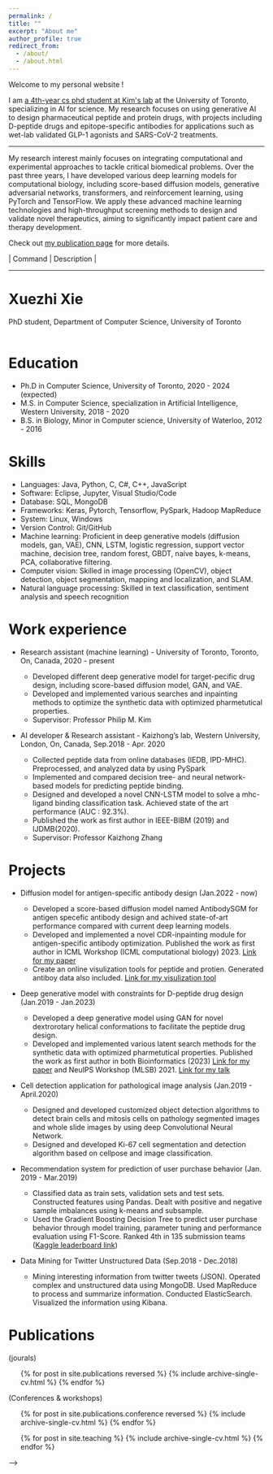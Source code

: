 ```yaml
---
permalink: /
title: ""
excerpt: "About me"
author_profile: true
redirect_from:
  - /about/
  - /about.html
---
```


Welcome to my personal website !

I am [a 4th-year cs phd student at Kim's lab](https://www.kimlab.org/members/people) at the University of Toronto, specializing in AI for science. My research focuses on using generative AI to design pharmaceutical peptide and protein drugs, with projects including D-peptide drugs and epitope-specific antibodies for applications such as wet-lab validated GLP-1 agonists and SARS-CoV-2 treatments.

---

My research interest mainly focuses on integrating computational and experimental approaches to tackle critical biomedical problems. Over the past three years, I have developed various deep learning models for computational biology, including score-based diffusion models, generative adversarial networks, transformers, and reinforcement learning, using PyTorch and TensorFlow. We apply these advanced machine learning technologies and high-throughput screening methods to design and validate novel therapeutics, aiming to significantly impact patient care and therapy development.

Check out [my publication page](https://xxiexuezhi.github.io/publications/) for more details. 


| Command | Description |


<!-- 

The ability to design biological molecules shows our understanding of biology. My research interest mainly focuses on understanding biological systems and design for pharmaceutical peptide/protein drugs using generative AI. In particular, I’ve been focusing on the generation of the D-peptide drug and epitoipe-specific antibodies with different deep generative models and its applications to real-world tasks, for example, glucagon-like peptide 1 (GLP-1) agonists, SARS-CoV-2, etc. 

Over the past three years, I have developed mutiple deep learning models for computational biology including scored-based diffusion model, Generative adversarial network, transformers, and reinforcement learning using Pytorch and Tensorflow. Related papers are available in [publication section](https://xxiexuezhi.github.io/publications/).

<!-- 
Over the past few years, I have transitioned most of my computational research from a C-and-Matlab two-language workflow (C for heavy lifting / parallel work, and Matlab everything else) to a pure [Julia](https://julialang.org/) workflow, using [MPI.jl](https://github.com/JuliaParallel/MPI.jl) for most parallel/HPC work, along with packages like [LoopVectoriztion.jl](https://github.com/chriselrod/LoopVectorization.jl) and [VectorizedRNG.jl](https://github.com/chriselrod/VectorizedRNG.jl) for SIMD performance. I have written up a few [notes](https://github.com/brenhinkeller/JuliaAdviceForMatlabProgrammers) of advice for anyone else who is interested in doing the same. The short version: efficient _multiple dispatch_ really does provide a solution to the "two-language problem", but the dispatch-centric programming paradigm can take quite a while to fully internalize; beware _type instability_.

---

For mineral (especially zircon) eruption/deposition age estimation, there is a simple example in this [BayeZirChron demo notebook](https://mybinder.org/v2/gh/brenhinkeller/BayeZirChron.c/main?filepath=julia%2Fdemo.ipynb) based on [Keller, Schoene, & Samperton (2018)]( https://doi.org/10.7185/geochemlet.1826), or the [Chron.jl](https://github.com/brenhinkeller/Chron.jl) version of the same notebook:

* Standalone eruption/deposition age modelling
[![Binder](https://static.mybinder.org/badge_logo.svg)](https://mybinder.org/v2/gh/brenhinkeller/Chron.jl/main?filepath=examples/EruptionDepositionAgeDemonstration.ipynb)

While originally developed for zircon eruption age estimation, an analagous approach is also applicable to plutonic settings (e.g., [Ratschbacher et al., 2018](https://doi.org/10.1093/petrology/egy079)), or to the problem of finding the distribution of the limits of a highly dispersed mineral crystallization (or closure) age spectrum more broadly.

Other [Chron.jl](https://github.com/brenhinkeller/Chron.jl) example notebooks demonstrate the integration of this eruption/deposition approach with age-depth modelling, or standalone age-depth models.

* Coupled eruption-age and age-depth modelling
[![Binder](https://static.mybinder.org/badge_logo.svg)](https://mybinder.org/v2/gh/brenhinkeller/Chron.jl/main?filepath=examples/Chron1.0Coupled.ipynb)

* Age-depth modelling with simple Gaussian age constraints
[![Binder](https://static.mybinder.org/badge_logo.svg)](https://mybinder.org/v2/gh/brenhinkeller/Chron.jl/main?filepath=examples/Chron1.0StratOnly.ipynb)

* Age-depth modelling with radiocarbon age constraints
[![Binder](https://static.mybinder.org/badge_logo.svg)](https://mybinder.org/v2/gh/brenhinkeller/Chron.jl/main?filepath=examples/Chron1.0Radiocarbon.ipynb)


If you're interested in "statistical geochemistry", especially weighted bootstrap resampling of whole-rock geochemical data, try [StatGeochem.jl](https://github.com/brenhinkeller/StatGeochem.jl) (Julia), or else [StatisticalGeochemistry](https://github.com/brenhinkeller/StatisticalGeochemistry) (Matlab, no longer actively developed). A number of example usage notebooks are available in the StatGeochem.jl repo, including

* Weighted bootstrap resampling
[![Binder](https://static.mybinder.org/badge_logo.svg)](https://mybinder.org/v2/gh/brenhinkeller/StatGeochem.jl/main?filepath=examples/BootstrapResamplingDemo.ipynb)

* Julia-alphaMELTS interface demo
[![Binder](https://static.mybinder.org/badge_logo.svg)](https://mybinder.org/v2/gh/brenhinkeller/StatGeochem.jl/main?filepath=examples/MeltsExamples.ipynb)

* Julia-Perple_X interface demo
[![Binder](https://static.mybinder.org/badge_logo.svg)](https://mybinder.org/v2/gh/brenhinkeller/StatGeochem.jl/main?filepath=examples/PerplexExamples.ipynb)

* Constant-silica reference crustal model (see [Keller & Harrison, 2020](https://www.pnas.org/content/117/35/21101))
[![Binder](https://static.mybinder.org/badge_logo.svg)](https://mybinder.org/v2/gh/brenhinkeller/StatGeochem.jl/main?filepath=examples/ConstantSilicaReferenceModel.ipynb) -->

---

Xuezhi Xie
======
PhD student, Department of Computer Science, University of Toronto
<br/><br/>


Education
======
* Ph.D in Computer Science, University of Toronto, 2020 - 2024 (expected)
* M.S. in Computer Science, specialization in Artificial Intelligence, Western University, 2018 - 2020
* B.S. in Biology, Minor in Computer science, University of Waterloo, 2012 - 2016
  
Skills
======
* Languages:  Java, Python, C, C#,  C++, JavaScript    
* Software:   Eclipse, Jupyter, Visual Studio/Code        
* Database:  SQL, MongoDB    
* Frameworks:  Keras, Pytorch, Tensorflow, PySpark, Hadoop MapReduce     
* System: Linux, Windows       
* Version Control: Git/GitHub
* Machine learning: Proficient in deep generative models (diffusion models, gan, VAE), CNN, LSTM, logistic regression, support vector machine, decision tree, random forest, GBDT,  naive bayes,  k-means, PCA, collaborative filtering. 
* Computer vision:  Skilled in image processing (OpenCV), object detection, object segmentation, mapping and localization, and SLAM.
* Natural language processing:  Skilled in text classification, sentiment analysis and speech recognition


Work experience
======
* Research assistant (machine learning) - University of Toronto, Toronto, On, Canada, 2020 - present
  * Developed different deep generative model for target-pecific drug design, including score-based diffusion model, GAN, and VAE.
  * Developed and implemented various searches and inpainting methods to optimize the synthetic data with optimized pharmetutical properties. 
  * Supervisor: Professor Philip M. Kim

* AI developer & Research assistant  - Kaizhong’s lab, Western University,  London, On, Canada, Sep.2018 - Apr. 2020
  * Collected peptide data from online databases (IEDB, IPD-MHC). Preprocessed, and analyzed data by using PySpark
  * Implemented and compared decision tree- and neural network-based models for predicting peptide binding.
  * Designed and developed a novel CNN-LSTM model to solve a mhc-ligand binding classification task. Achieved state of the art performance (AUC : 92.3%).
  * Published the work as first author in IEEE-BIBM (2019) and  IJDMB(2020).
  * Supervisor: Professor Kaizhong Zhang

Projects
======
* Diffusion model for antigen-specific antibody design           (Jan.2022 - now)
  * Developed a score-based diffusion model named AntibodySGM for antigen specefic antibody design and achived state-of-art performance compared with current deep learning models. 
  * Developed and implemented a novel CDR-inpainting module for antigen-specific antibody optimization. Published the work as first author in ICML Workshop (ICML computational biology) 2023. [Link for my paper](https://icml-compbio.github.io/2023/papers/WCBICML2023_paper143.pdf)
  * Create an online visulization tools for peptide and protien. Generated antiboy data also included. [Link for my visulization tool](https://huggingface.co/spaces/xxie92/proteinml-demo-dssp-duplicate) 



* Deep generative model with constraints for D-peptide drug design           (Jan.2019 - Jan.2023)
  * Developed a deep generative model using GAN for novel dextrorotary helical conformations to facilitate the peptide drug design.
  * Developed and implemented various latent search methods for the synthetic data with optimized pharmetutical properties. Published the work as first author in both Bioinformatics (2023) [Link for my paper](https://academic.oup.com/bioinformatics/article/39/1/btad036/6991169) and  NeuIPS Workshop (MLSB) 2021. [Link for my talk](https://recorder-v3.slideslive.com/?share=54078&s=518da677-492e-4627-96ce-c0190976326c)


* Cell detection application for pathological image analysis                  (Jan.2019 - April.2020)
  * Designed and developed customized object detection algorithms to detect brain cells and mitosis cells on pathology segmented images and whole slide images by using deep Convolutional Neural Network.
  * Designed and developed Ki-67 cell segmentation and detection algorithm based on cellpose  and image classification.
  
* Recommendation system for  prediction of user purchase behavior             (Jan. 2019 - Mar.2019) 
  * Classified data as train sets, validation sets and test sets. Constructed features using Pandas. Dealt with positive and negative sample imbalances using k-means and subsample.
  * Used the Gradient Boosting Decision Tree to predict user purchase behavior through model training, parameter tuning and performance evaluation using F1-Score. Ranked 4th in 135 submission teams ([Kaggle leaderboard link](https://www.kaggle.com/c/csc2515-rating-prediction/leaderboard))
  
  
* Data Mining for Twitter Unstructured Data                                   (Sep.2018 - Dec.2018)
  * Mining interesting information from twitter tweets (JSON). Operated complex and unstructured data using MongoDB. Used MapReduce to process and summarize information. Conducted ElasticSearch. Visualized the information using Kibana.
  


Publications 
======
(jourals)

  <ul>{% for post in site.publications reversed %}
    {% include archive-single-cv.html %}
  {% endfor %}</ul>
  
(Conferences & workshops)
  <ul>{% for post in site.publications.conference reversed %}
    {% include archive-single-cv.html %}
  {% endfor %}</ul>
  
<!-- Teaching
======



 -->
  <ul>{% for post in site.teaching %}
    {% include archive-single-cv.html %}
  {% endfor %}</ul> -->
 
